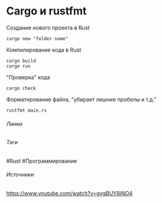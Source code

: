 # Cargo и rustfmt
Создание нового проекта в Rust 

	cargo new "folder name"
Компилирование кода в Rust 

	cargo build
	cargo run

"Проверка" кода

	cargo check
Форматирование файла, "убирает лишние пробелы и т.д."

	rustfmt main.rs
###### Линки
 
###### Тэги
 #Rust 
 #Программирование
 
###### Источники
 https://www.youtube.com/watch?v=gvgBUY8iNO4